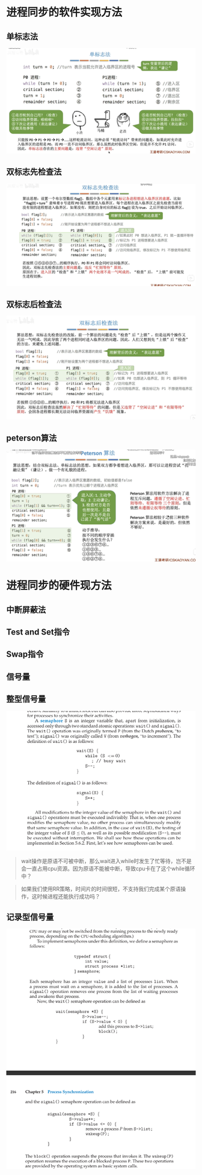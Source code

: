 # 进程同步的软件实现方法

## 单标志法

![Alt text](../image/image1.png)

## 双标志先检查法

![Alt text](../image/image2.png)

## 双标志后检查法

![Alt text](../image/image3.png)
 
## peterson算法

 ![Alt text](../image/image4.png)

# 进程同步的硬件现方法

## 中断屏蔽法

## Test and Set指令

## Swap指令

## 信号量

## 整型信号量
 ![Alt text](../image/image5.png)
 
 > wait操作是原语不可被中断，那么wait进入while时发生了忙等待，岂不是会一直占用cpu资源。因为原语不能被中断，导致cpu卡在了这个while循环中？

 > 如果我们使用RR策略，时间片的时间很短，不支持我们完成某个原语操作，这时候进程还能执行成功吗？

 ## 记录型信号量

![Alt text](../image/image6.png)